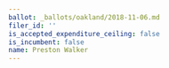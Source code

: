 ```yaml
---
ballot: _ballots/oakland/2018-11-06.md
filer_id: ''
is_accepted_expenditure_ceiling: false
is_incumbent: false
name: Preston Walker
---
```


